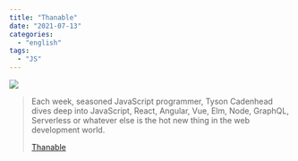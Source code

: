 ```yaml
---
title: "Thanable"
date: "2021-07-13"
categories:
  - "english"
tags:
  - "JS"
---
```


![](https://yt3.ggpht.com/ytc/AKedOLTTnK-J9BQCH8cLBtZuDCjTqqriUm8F9eoUeG2dNg=s176-c-k-c0x00ffffff-no-rj)

> Each week, seasoned JavaScript programmer, Tyson Cadenhead dives deep into JavaScript, React, Angular, Vue, Elm, Node, GraphQL, Serverless or whatever else is the hot new thing in the web development world.
>
> [Thanable](https://www.youtube.com/channel/UCL8AMKLVecaaUs86eCt0zyw/playlists)
